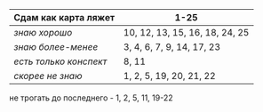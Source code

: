 | **Сдам как карта ляжет** | **1-25** |
|----------------------|--------------------------------|
| *знаю хорошо*          | 10, 12, 13, 15, 16, 18, 24, 25 |
| *знаю более-менее*     | 3, 4, 6, 7, 9, 14, 17, 23      |
| *есть только конспект* | 8, 11                          |
| *скорее не знаю*       | 1, 2, 5, 19, 20, 21, 22        |
не трогать до последнего - 1, 2, 5, 11, 19-22
